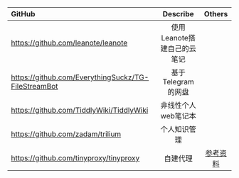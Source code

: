 |GitHub|Describe|Others|
|:---|:---:|:---:|
|https://github.com/leanote/leanote|使用Leanote搭建自己的云笔记||
|https://github.com/EverythingSuckz/TG-FileStreamBot|基于Telegram的网盘||
|https://github.com/TiddlyWiki/TiddlyWiki|非线性个人web笔记本||
|https://github.com/zadam/trilium|个人知识管理||
|https://github.com/tinyproxy/tinyproxy|自建代理|[参考资料](https://blog.csdn.net/qq_44831027/article/details/108220785)|
